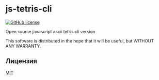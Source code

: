 # js-tetris-cli

[![GitHub license](https://img.shields.io/github/license/kalininskiy/bin2wav.svg?style=plastic)](https://github.com/kalininskiy/bin2wav/blob/master/LICENSE)

Open source javascript ascii tetris cli version

This software is distributed in the hope that it will be useful, but WITHOUT ANY WARRANTY.

## Лицензия

[MIT](https://github.com/kalininskiy/bin2wav/blob/master/LICENSE)

